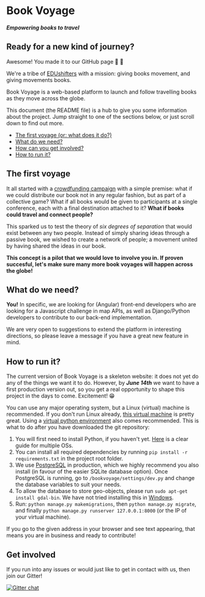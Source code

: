 # Book Voyage
 
***Empowering books to travel***

## Ready for a new kind of journey?

Awesome! You made it to our GitHub page :orange_book: :rocket:

We're a tribe of [EDUshifters][EDUshifts] with a mission: giving books movement, and giving movements books.

Book Voyage is a web-based platform to launch and follow travelling books as they move across the globe.
 
This document (the README file) is a hub to give you some information about the project. Jump straight to one of the sections below, or just scroll down to find out more.
 
* [The first voyage (or: what does it do?)](#the-first-voyage)
* [What do we need?](#what-do-we-need)
* [How can you get involved?](#get-involved)
* [How to run it?](#how-to-run-it)
 
## The first voyage

It all started with a [crowdfunding campaign](https://www.generosity.com/education-fundraising/edushifts-now-collective-book-initiative) with a simple premise: what if we could distribute our book not in any regular fashion, but as part of a collective game? What if all books would be given to participants at a single conference, each with a final destination attached to it? **What if books could travel and connect people?**

This sparked us to test the theory of *six degrees of separation* that would exist between any two people. Instead of simply sharing ideas through a passive book, we wished to create a network of people; a movement united by having shared the ideas in our book.

**This concept is a pilot that we would love to involve you in. If proven succesful, let's make sure many more book voyages will happen across the globe!**
 
## What do we need?
 
**You!** In specific, we are looking for (Angular) front-end developers who are looking for a Javascript challenge in map APIs, as well as Django/Python developers to contribute to our back-end implementation.

We are very open to suggestions to extend the platform in interesting directions, so please leave a message if you have a great new feature in mind.

## How to run it?

The current version of Book Voyage is a skeleton website: it does not yet do any of the things we want it to do. However, by ***June 14th*** we want to have a first production version out, so you get a real opportunity to shape this project in the days to come. Excitement! :grin:

You can use any major operating system, but a Linux (virtual) machine is recommended. If you don't run Linux already, [this virtual machine](https://box.scotch.io/) is pretty great. Using a [virtual python environment](https://askubuntu.com/a/865644) also comes recommended. This is what to do after you have downloaded the git repository:

1. You will first need to install Python, if you haven't yet. [Here](https://developer.mozilla.org/en-US/docs/Learn/Server-side/Django/development_environment) is a clear guide for multiple OSs.
2. You can install all required dependencies by running `pip install -r requirements.txt` in the project root folder.
3. We use [PostgreSQL](https://www.postgresql.org/download/) in production, which we highly recommend you also install (in favour of the easier SQLite database option). Once PostgreSQL is running, go to `/bookvoyage/settings/dev.py` and change the database variables to suit your needs.
4. To allow the database to store geo-objects, please run `sudo apt-get install gdal-bin`. We have not tried installing this in [Windows](https://gis.stackexchange.com/questions/2276/installing-gdal-with-python-on-windows).
5. Run: `python manage.py makemigrations`, then `python manage.py migrate`, and finally `python manage.py runserver 127.0.0.1:8000` (or the IP of your virtual machine).

If you go to the given address in your browser and see text appearing, that means you are in business and ready to contribute!

## Get involved

If you run into any issues or would just like to get in contact with us, then join our Gitter!

[![Gitter chat](https://badges.gitter.im/gitterHQ/gitter.png)](https://gitter.im/Book-Voyage/Lobby)
 
[EDUshifts]: https://www.edushifts.world/

